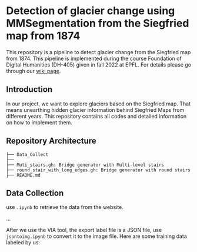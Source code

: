 # Detection of glacier change using MMSegmentation from the Siegfried map from 1874



This repository is a pipeline to detect glacier change from the Siegfried map from 1874. This pipeline is implemented during the course Foundation of Digital Humanities (DH-405) given in fall 2022 at EPFL. For details please go through our [wiki page](http://fdh.epfl.ch/index.php/Detection_of_glacier_change_using_dhSegment_from_the_Siegfried_map_from_1874). 

## Introduction

In our project, we want to explore glaciers based on the Siegfried map. That means unearthing hidden glacier information behind Siegfried Maps from different years. This repository contains all codes and detailed information on how to implement them.

## Repository Architecture

```
├── Data_Collect
├──
├── Muti_stairs.gh: Bridge generator with Multi-level stairs
├── round_stair_with_long_edges.gh: Bridge generator with round stairs
├── README.md
```

## Data Collection

use `.ipynb` to  retrieve the data from the website. 

...



After we use the VIA tool, the export label file is a JSON file,  use `jsontoimg.ipynb` to convert it to the image file. Here are some training data labeled by us: 
